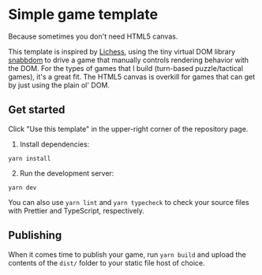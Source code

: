 # Simple game template

Because sometimes you don't need HTML5 canvas.

This template is inspired by 
[Lichess](https://github.com/lichess-org/lila/tree/master), using
the tiny virtual DOM library [snabbdom](https://github.com/snabbdom/snabbdom)
to drive a game that manually controls rendering behavior with the DOM.
For the types of games that I build (turn-based puzzle/tactical games),
it's a great fit. The HTML5 canvas is overkill for games that can get
by just using the plain ol' DOM.

## Get started

Click "Use this template" in the upper-right corner of the repository page.

1. Install dependencies:

```
yarn install
```

2. Run the development server:

```
yarn dev
```

You can also use `yarn lint` and `yarn typecheck` to check your source
files with Prettier and TypeScript, respectively.

## Publishing

When it comes time to publish your game, run `yarn build` and upload the
contents of the `dist/` folder to your static file host of choice.
